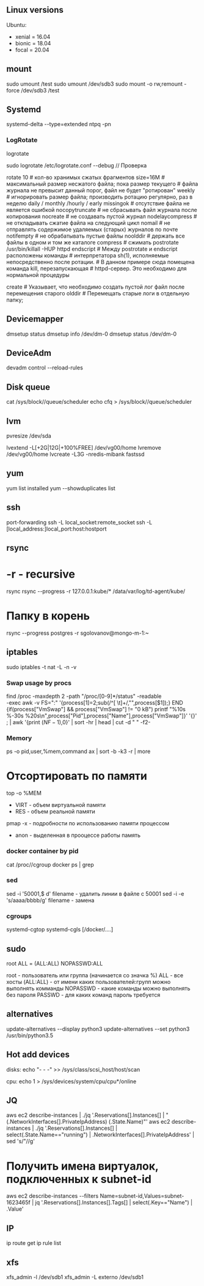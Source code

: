 ## Linux versions
Ubuntu:
- xenial = 16.04
- bionic = 18.04
- focal = 20.04

## mount
sudo umount /test
sudo umount /dev/sdb3
sudo mount -o rw,remount -force /dev/sdb3 /test

## Systemd
systemd-delta --type=extended
ntpq -pn

### LogRotate
logrotate

sudo logrotate /etc/logrotate.conf --debug // Проверка

rotate 10  # кол-во хранимых сжатых фрагментов
size=16M   # максимальный размер несжатого файла; пока размер текущего
           # файла журнала не превысит данный порог, файл не будет "ротирован"
weekly   # игнорировать размер файла; производить ротацию регулярно, раз в неделю
daily / monthly /hourly / early
missingok  # отсутствие файла не является ошибкой
nocopytruncate  # не сбрасывать файл журнала после копирования
nocreate   # не создавать пустой журнал
nodelaycompress # не откладывать сжатие файла на следующий цикл
nomail     # не отправлять содержимое удаляемых (старых) журналов по почте
notifempty # не обрабатывать пустые файлы
noolddir   # держать все файлы в одном и том же каталоге
compress   # сжимать
postrotate
    /usr/bin/killall -HUP httpd
endscript # Между postrotate и endscript расположены команды
          # интерпретатора sh(1), исполняемые непосредственно после ротации.
          # В данном примере сюда помещена команда kill, перезапускающая
          # httpd-сервер. Это необходимо для нормальной процедуры

create # Указывает, что необходимо создать пустой лог файл после перемещения старого
olddir # Перемещать старые логи в отдельную папку;

## Devicemapper
dmsetup status
dmsetup info /dev/dm-0
dmsetup status /dev/dm-0

## DeviceAdm
devadm control --reload-rules

## Disk queue
cat /sys/block/<dev>/queue/scheduler
echo cfq > /sys/block/<dev>/queue/scheduler

## lvm
pvresize /dev/sda

lvextend -L[+2G|12G|+100%FREE] /dev/vg00/home
lvremove /dev/vg00/home
lvcreate -L3G -nredis-mibank fastssd

## yum
yum list installed
yum --showduplicates list <package>

## ssh
port-forwarding
ssh -L local_socket:remote_socket
ssh -L [local_address:]local_port:host:hostport

## rsync
# -r - recursive
rsync <from> <to>
rsync --progress -r 127.0.0.1:kube/* /data/var/log/td-agent/kube/
# Папку в корень
rsync --progress postgres -r sgolovanov@mongo-m-1:~

## iptables
sudo iptables -t nat -L -n -v

### Swap usage by procs
find /proc -maxdepth 2 -path "/proc/[0-9]*/status" -readable \
  -exec awk -v FS=":" '{process[$1]=$2;sub(/^[ \t]+/,"",process[$1]);} END {if(process["VmSwap"] && process["VmSwap"] != "0 kB") printf "%10s %-30s %20s\n",process["Pid"],process["Name"],process["VmSwap"]}' '{}' \; | awk '{print $(NF-1),$0}' | sort -hr | head | cut -d " " -f2- 

### Memory
ps -o pid,user,%mem,command ax | sort -b -k3 -r | more

# Отсортировать по памяти
top -o %MEM
 - VIRT - объем виртуальной памяти
 - RES  - объем реальной памяти

pmap -x <PID> - подробности по использованию памяти процессом
 - anon - выделенная в прооцессе работы память

### docker container by pid
cat /proc/<PID>/cgroup
docker ps | grep <cgroup id>

### sed
sed -i '50001,$ d' filename - удалить линии в файле с 50001
sed -i -e 's/aaaa/bbbb/g' filename - замена

### cgroups
systemd-cgtop
systemd-cgls [/docker/....]

## sudo
root ALL = (ALL:ALL) NOPASSWD:ALL

root      - пользователь или группа (начинается со значка %)
ALL       - все хосты
(ALL:ALL) - от имени каких пользователей:групп можно выполнять комманды
NOPASSWD  - какие команды можно выполнять без пароля
PASSWD    - для каких команд пароль требуется

## alternatives

update-alternatives --display python3
update-alternatives --set python3 /usr/bin/python3.5

## Hot add devices

disks:
  echo "- - -" >> /sys/class/scsi_host/host<number>/scan

cpu:
  echo 1 > /sys/devices/system/cpu/cpu*/online

## JQ
aws ec2 describe-instances | ./jq '.Reservations[].Instances[] | "\(.NetworkInterfaces[].PrivateIpAddress) \(.State.Name)"'
aws ec2 describe-instances | ./jq '.Reservations[].Instances[] | select(.State.Name=="running") | .NetworkInterfaces[].PrivateIpAddress' | sed 's/\"//g'
# Получить имена виртуалок, подключенных к subnet-id
aws ec2 describe-instances --filters Name=subnet-id,Values=subnet-1623465f | jq '.Reservations[].Instances[].Tags[] | select(.Key=="Name") | .Value'

## IP
ip route get <ip>
ip rule list

## xfs
xfs_admin -l /dev/sdb1
xfs_admin -L externo /dev/sdb1
